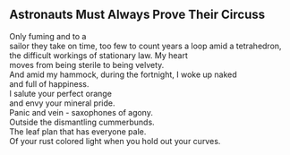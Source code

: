 Astronauts Must Always Prove Their Circuss
------------------------------------------
Only fuming and to a  
sailor they take on time, too few to count years a loop amid a tetrahedron,  
the difficult workings of stationary law. My heart  
moves from being sterile to being velvety.  
And amid my hammock, during the fortnight, I woke up naked  
and full of happiness.  
I salute your perfect orange  
and envy your mineral pride.  
Panic and vein - saxophones of agony.  
Outside the dismantling cummerbunds.  
The leaf plan that has everyone pale.  
Of your rust colored light when you hold out your curves.  
